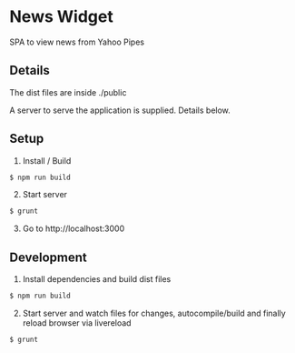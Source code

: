# News Widget

SPA to view news from Yahoo Pipes

## Details

The dist files are inside ./public

A server to serve the application is supplied. Details below.

## Setup

  1. Install / Build
  ```bash
  $ npm run build
  ```

  2. Start server
  ```bash
  $ grunt
  ```

  3. Go to http://localhost:3000



## Development
  1. Install dependencies and build dist files
  ```bash
  $ npm run build
  ```

  2. Start server and watch files for changes, autocompile/build and finally reload browser via livereload
  ```bash
  $ grunt
  ```
